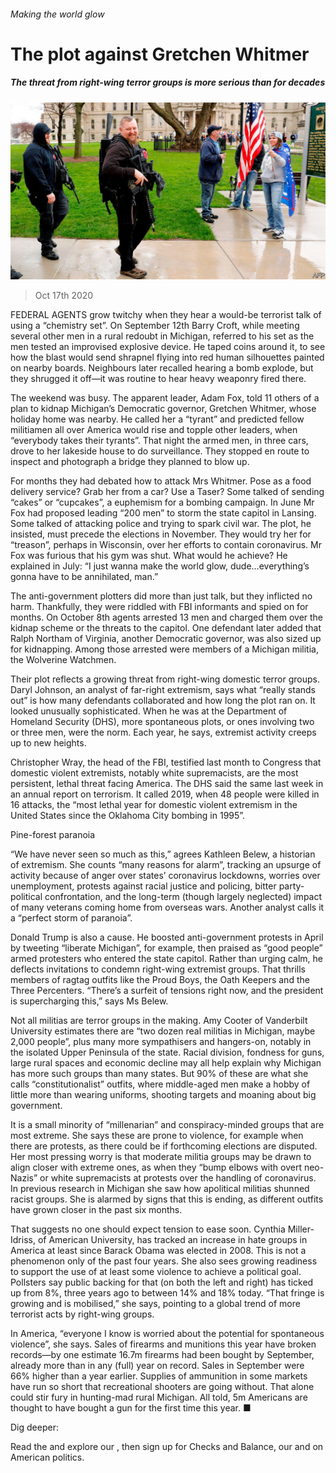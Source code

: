 ###### Making the world glow

# The plot against Gretchen Whitmer 

##### The threat from right-wing terror groups is more serious than for decades 

![image](images/20201017_USP502.jpg) 

> Oct 17th 2020 


FEDERAL AGENTS grow twitchy when they hear a would-be terrorist talk of using a “chemistry set”. On September 12th Barry Croft, while meeting several other men in a rural redoubt in Michigan, referred to his set as the men tested an improvised explosive device. He taped coins around it, to see how the blast would send shrapnel flying into red human silhouettes painted on nearby boards. Neighbours later recalled hearing a bomb explode, but they shrugged it off—it was routine to hear heavy weaponry fired there.


The weekend was busy. The apparent leader, Adam Fox, told 11 others of a plan to kidnap Michigan’s Democratic governor, Gretchen Whitmer, whose holiday home was nearby. He called her a “tyrant” and predicted fellow militiamen all over America would rise and topple other leaders, when “everybody takes their tyrants”. That night the armed men, in three cars, drove to her lakeside house to do surveillance. They stopped en route to inspect and photograph a bridge they planned to blow up.



For months they had debated how to attack Mrs Whitmer. Pose as a food delivery service? Grab her from a car? Use a Taser? Some talked of sending “cakes” or “cupcakes”, a euphemism for a bombing campaign. In June Mr Fox had proposed leading “200 men” to storm the state capitol in Lansing. Some talked of attacking police and trying to spark civil war. The plot, he insisted, must precede the elections in November. They would try her for “treason”, perhaps in Wisconsin, over her efforts to contain coronavirus. Mr Fox was furious that his gym was shut. What would he achieve? He explained in July: “I just wanna make the world glow, dude…everything’s gonna have to be annihilated, man.”


The anti-government plotters did more than just talk, but they inflicted no harm. Thankfully, they were riddled with FBI informants and spied on for months. On October 8th agents arrested 13 men and charged them over the kidnap scheme or the threats to the capitol. One defendant later added that Ralph Northam of Virginia, another Democratic governor, was also sized up for kidnapping. Among those arrested were members of a Michigan militia, the Wolverine Watchmen.


Their plot reflects a growing threat from right-wing domestic terror groups. Daryl Johnson, an analyst of far-right extremism, says what “really stands out” is how many defendants collaborated and how long the plot ran on. It looked unusually sophisticated. When he was at the Department of Homeland Security (DHS), more spontaneous plots, or ones involving two or three men, were the norm. Each year, he says, extremist activity creeps up to new heights.


Christopher Wray, the head of the FBI, testified last month to Congress that domestic violent extremists, notably white supremacists, are the most persistent, lethal threat facing America. The DHS said the same last week in an annual report on terrorism. It called 2019, when 48 people were killed in 16 attacks, the “most lethal year for domestic violent extremism in the United States since the Oklahoma City bombing in 1995”.

Pine-forest paranoia


“We have never seen so much as this,” agrees Kathleen Belew, a historian of extremism. She counts “many reasons for alarm”, tracking an upsurge of activity because of anger over states’ coronavirus lockdowns, worries over unemployment, protests against racial justice and policing, bitter party-political confrontation, and the long-term (though largely neglected) impact of many veterans coming home from overseas wars. Another analyst calls it a “perfect storm of paranoia”.


Donald Trump is also a cause. He boosted anti-government protests in April by tweeting “liberate Michigan”, for example, then praised as “good people” armed protesters who entered the state capitol. Rather than urging calm, he deflects invitations to condemn right-wing extremist groups. That thrills members of ragtag outfits like the Proud Boys, the Oath Keepers and the Three Percenters. “There’s a surfeit of tensions right now, and the president is supercharging this,” says Ms Belew.


Not all militias are terror groups in the making. Amy Cooter of Vanderbilt University estimates there are “two dozen real militias in Michigan, maybe 2,000 people”, plus many more sympathisers and hangers-on, notably in the isolated Upper Peninsula of the state. Racial division, fondness for guns, large rural spaces and economic decline may all help explain why Michigan has more such groups than many states. But 90% of these are what she calls “constitutionalist” outfits, where middle-aged men make a hobby of little more than wearing uniforms, shooting targets and moaning about big government.


It is a small minority of “millenarian” and conspiracy-minded groups that are most extreme. She says these are prone to violence, for example when there are protests, as there could be if forthcoming elections are disputed. Her most pressing worry is that moderate militia groups may be drawn to align closer with extreme ones, as when they “bump elbows with overt neo-Nazis” or white supremacists at protests over the handling of coronavirus. In previous research in Michigan she saw how apolitical militias shunned racist groups. She is alarmed by signs that this is ending, as different outfits have grown closer in the past six months.


That suggests no one should expect tension to ease soon. Cynthia Miller-Idriss, of American University, has tracked an increase in hate groups in America at least since Barack Obama was elected in 2008. This is not a phenomenon only of the past four years. She also sees growing readiness to support the use of at least some violence to achieve a political goal. Pollsters say public backing for that (on both the left and right) has ticked up from 8%, three years ago to between 14% and 18% today. “That fringe is growing and is mobilised,” she says, pointing to a global trend of more terrorist acts by right-wing groups.


In America, “everyone I know is worried about the potential for spontaneous violence”, she says. Sales of firearms and munitions this year have broken records—by one estimate 16.7m firearms had been bought by September, already more than in any (full) year on record. Sales in September were 66% higher than a year earlier. Supplies of ammunition in some markets have run so short that recreational shooters are going without. That alone could stir fury in hunting-mad rural Michigan. All told, 5m Americans are thought to have bought a gun for the first time this year. ■


Dig deeper:

Read the  and explore our , then sign up for Checks and Balance, our  and  on American politics.

